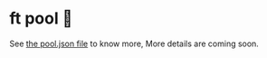 # ft pool 🫧
See [the pool.json file](https://github.com/zealleaf/ft-pool/blob/main/pool.json) to know more, More details are coming soon.
